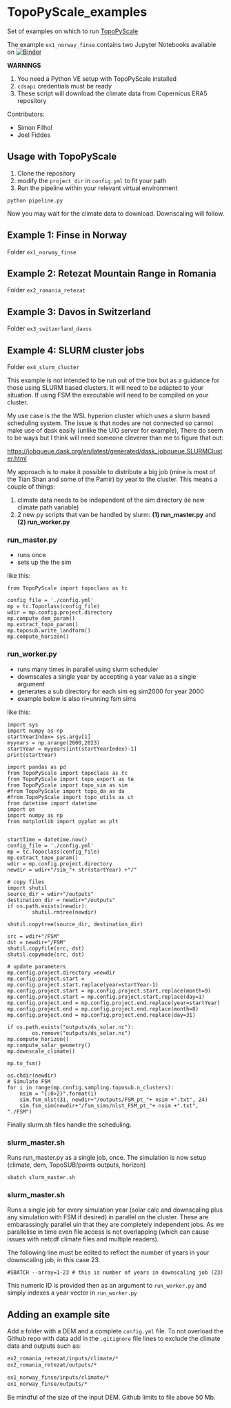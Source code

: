 # TopoPyScale_examples
Set of examples on which to run [TopoPyScale](https://github.com/ArcticSnow/TopoPyScale)

The example `ex1_norway_finse` contains two Jupyter Notebooks available on [![Binder](https://mybinder.org/badge_logo.svg)](https://mybinder.org/v2/gh/ArcticSnow/TopoPyScale_examples/HEAD)


**WARNINGS**
1. You need a Python VE setup with TopoPyScale installed
2. `cdsapi` credentials must be ready
3. These script will download the climate data from Copernicus ERA5 repository

Contributors:

- Simon Filhol
- Joel Fiddes


## Usage with TopoPyScale

1. Clone the repository
2. modify the `project_dir` in `config.yml` to fit your path
3. Run the pipeline within your relevant virtual environment
```
python pipeline.py
```

Now you may wait for the climate data to download. Downscaling will follow.


## Example 1: Finse in Norway

Folder `ex1_norway_finse`


## Example 2: Retezat Mountain Range in Romania

Folder `ex2_romania_retezat`

## Example 3: Davos in Switzerland

Folder `ex3_switzerland_davos`

## Example 4: SLURM cluster jobs

Folder `ex4_slurm_cluster`

This example is not intended to be run out of the box but as a guidance for those using SLURM based clusters. It will need to be adapted to your situation. If using FSM the executable will need to be compiled on your cluster.

My use case is the the WSL hyperion cluster which uses a slurm based scheduling system. The issue is that nodes are not connected so cannot make use of dask easily (unlike the UIO server for example), There do seem to be ways but I think will need someone cleverer than me to figure that out:

https://jobqueue.dask.org/en/latest/generated/dask_jobqueue.SLURMCluster.html

My approach is to make it possible to distribute a big job (mine is most of the Tian Shan and some of the Pamir) by year to the cluster. This means a couple of things:

1. climate data needs to be independent of the sim directory (ie new climate path variable)
2. 2 new py scripts that van be handled by slurm: **(1) run_master.py** and **(2) run_worker.py**

### **run_master.py**
- runs once
- sets up the the sim

like this:

```
from TopoPyScale import topoclass as tc

config_file = './config.yml'
mp = tc.Topoclass(config_file)
wdir = mp.config.project.directory
mp.compute_dem_param()
mp.extract_topo_param()
mp.toposub.write_landform()
mp.compute_horizon()
```


### **run_worker.py**
- runs many times in parallel using slurm scheduler
-  downscales a single year by accepting a year value as a single argument
- generates a sub directory for each sim eg sim2000 for year 2000
- example below is also ri=unning fsm sims

like this:

```
import sys
import numpy as np
startYearIndex= sys.argv[1]
myyears = np.arange(2000,2023)
startYear = myyears[int(startYearIndex)-1]
print(startYear)

import pandas as pd
from TopoPyScale import topoclass as tc
from TopoPyScale import topo_export as te
from TopoPyScale import topo_sim as sim
#from TopoPyScale import topo_da as da
#from TopoPyScale import topo_utils as ut
from datetime import datetime
import os
import numpy as np
from matplotlib import pyplot as plt


startTime = datetime.now()
config_file = './config.yml'
mp = tc.Topoclass(config_file)
mp.extract_topo_param()
wdir = mp.config.project.directory
newdir = wdir+"/sim_"+ str(startYear) +"/"

# copy files
import shutil
source_dir = wdir+"/outputs"
destination_dir = newdir+"/outputs"
if os.path.exists(newdir):
        shutil.rmtree(newdir)

shutil.copytree(source_dir, destination_dir)

src = wdir+"/FSM"
dst = newdir+"/FSM"
shutil.copyfile(src, dst)
shutil.copymode(src, dst)

# update parameters
mp.config.project.directory =newdir
mp.config.project.start = mp.config.project.start.replace(year=startYear-1)
mp.config.project.start = mp.config.project.start.replace(month=9)
mp.config.project.start = mp.config.project.start.replace(day=1)
mp.config.project.end = mp.config.project.end.replace(year=startYear)
mp.config.project.end = mp.config.project.end.replace(month=8)
mp.config.project.end = mp.config.project.end.replace(day=31)

if os.path.exists("outputs/ds_solar.nc"):
        os.remove("outputs/ds_solar.nc")
mp.compute_horizon()
mp.compute_solar_geometry()
mp.downscale_climate()

mp.to_fsm()

os.chdir(newdir)
# Simulate FSM
for i in range(mp.config.sampling.toposub.n_clusters):
    nsim = "{:0>2}".format(i)
    sim.fsm_nlst(31, newdir+"/outputs/FSM_pt_"+ nsim +".txt", 24)
    sim.fsm_sim(newdir+"/fsm_sims/nlst_FSM_pt_"+ nsim +".txt", "./FSM")

```

Finally slurm.sh files handle the scheduling.

### **slurm_master.sh**

Runs run_master.py as a single job, once. The simulation is now setup (climate, dem, TopoSUB/points outputs, horizon)

```
sbatch slurm_master.sh
```

### **slurm_master.sh**

Runs a single job for every simulation year (solar calc and downscaling plus any simulation with FSM if desired) in parallel on the cluster. These are embarassingly parallel uin that they are completely independent jobs. As we parallelise in time even file access is not overlapping (which can cause issues with netcdf climate files and multiple readers).

The following line must be edited to reflect the number of years in your downscaling job, in this case 23.
```
#SBATCH --array=1-23 # this is number of years in downscaling job (23)
```
This numeric ID is provided then as an argument to ```run_worker.py``` and simply indexes a year vector in ```run_worker.py```

## Adding an example site

Add a folder with a DEM and a complete `config.yml` file. To not overload the Github repo with data add in the `.gitignore` file lines to exclude the climate data and outputs such as:

```txt
ex2_romania_retezat/inputs/climate/* 
ex2_romania_retezat/outputs/*

ex1_norway_finse/inputs/climate/*
ex1_norway_finse/outputs/*
```

Be mindful of the size of the input DEM. Github limits to file above 50 Mb.

